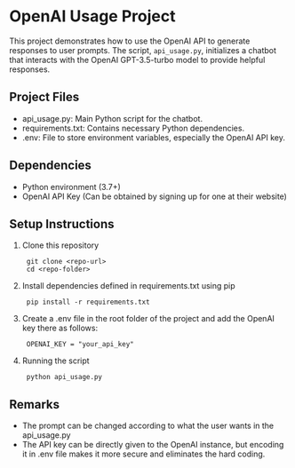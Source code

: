 # OpenAI Usage Project

This project demonstrates how to use the OpenAI API to generate responses to user prompts. The script, `api_usage.py`, initializes a chatbot that interacts with the OpenAI GPT-3.5-turbo model to provide helpful responses.

## Project Files

 - api_usage.py: Main Python script for the chatbot.
 - requirements.txt: Contains necessary Python dependencies.
 - .env: File to store environment variables, especially the OpenAI API key.

## Dependencies
 - Python environment (3.7+)
 - OpenAI API Key (Can be obtained by signing up for one at their website)

## Setup Instructions
1) Clone this repository
    
        git clone <repo-url>
        cd <repo-folder>

2) Install dependencies defined in requirements.txt using pip
    
        pip install -r requirements.txt

3) Create a .env file in the root folder of the project and add the OpenAI key there as follows:
        
        OPENAI_KEY = "your_api_key"

4) Running the script
        
        python api_usage.py

## Remarks
 - The prompt can be changed according to what the user wants in the api_usage.py
 - The API key can be directly given to the OpenAI instance, but encoding it in .env file makes it more secure and eliminates the hard coding.

